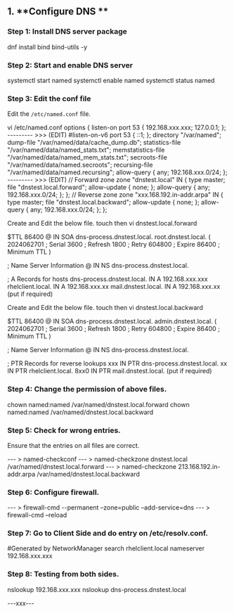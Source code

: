 ## 1. **Configure DNS **

### Step 1: Install DNS server package

dnf install bind bind-utils -y

### Step 2: Start and enable DNS server

systemctl start named
systemctl enable named
systemctl status named

### Step 3: Edit the conf file
Edit the `/etc/named.conf` file.

vi /etc/named.conf
options {
        listen-on port 53 { 192.168.xxx.xxx; 127.0.0.1; };    --------- >>> (EDIT)
        #listen-on-v6 port 53 { ::1; };
        directory       "/var/named";
        dump-file       "/var/named/data/cache_dump.db";
        statistics-file "/var/named/data/named_stats.txt";
        memstatistics-file "/var/named/data/named_mem_stats.txt";
        secroots-file   "/var/named/data/named.secroots";
        recursing-file  "/var/named/data/named.recursing";
        allow-query     { any; 192.168.xxx.0/24; };   --------- >>> (EDIT)
// Forward zone
zone "dnstest.local" IN {
     type master;
     file "dnstest.local.forward";
     allow-update { none; };
     allow-query { any; 192.168.xxx.0/24; };
};
// Reverse zone
zone "xxx.168.192.in-addr.arpa" IN {
     type master;
     file "dnstest.local.backward";
     allow-update { none; };
     allow-query { any; 192.168.xxx.0/24; };
};

Create and Edit the below file.
touch then vi dnstest.local.forward

$TTL 86400
@ IN SOA dns-process.dnstest.local. root.dnstest.local. (
    2024062701 ; Serial
    3600       ; Refresh
    1800       ; Retry
    604800     ; Expire
    86400      ; Minimum TTL
)

; Name Server Information
@ IN NS dns-process.dnstest.local.

; A Records for hosts
dns-process.dnstest.local. IN A 192.168.xxx.xxx
rhelclient.local.         IN A 192.168.xxx.xx
mail.dnstest.local.        IN A 192.168.xxx.xx (put if required)

Create and Edit the below file.
touch then vi dnstest.local.backward

$TTL 86400
@ IN SOA dns-process.dnstest.local. admin.dnstest.local. (
    2024062701 ; Serial
    3600       ; Refresh
    1800       ; Retry
    604800     ; Expire
    86400      ; Minimum TTL
)

; Name Server Information
@ IN NS dns-process.dnstest.local.

; PTR Records for reverse lookups
xxx IN PTR dns-process.dnstest.local.
xx  IN PTR rhelclient.local.
8xx0  IN PTR mail.dnstest.local. (put if required)

### Step 4: Change the permission of above files.
chown named:named /var/named/dnstest.local.forward
chown named:named /var/named/dnstest.local.backward

### Step 5: Check for wrong entries.
Ensure that the entries on all files are correct.

--- > named-checkconf
--- > named-checkzone dnstest.local /var/named/dnstest.local.forward
--- > named-checkzone 213.168.192.in-addr.arpa /var/named/dnstest.local.backward

### Step 6: Configure firewall.

--- > firewall-cmd --permanent –zone=public –add-service=dns
--- > firewall-cmd –reload

### Step 7: Go to Client Side and do entry on /etc/resolv.conf.

#Generated by NetworkManager
search rhelclient.local
nameserver 192.168.xxx.xxx

### Step 8: Testing from both sides.

nslookup 192.168.xxx.xxx
nslookup dns-process.dnstest.local

---xxx---
